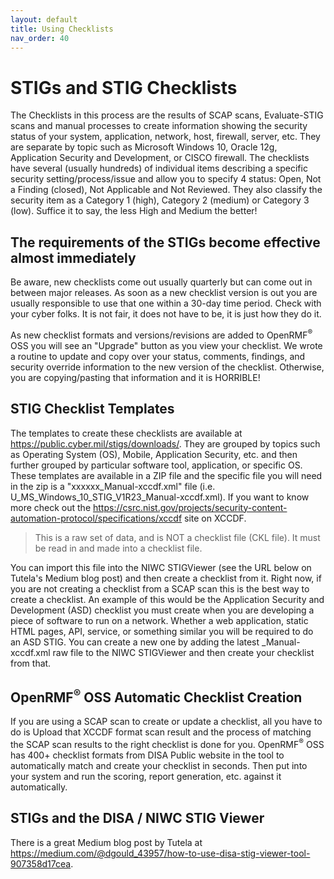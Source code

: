 ```yaml
---
layout: default
title: Using Checklists
nav_order: 40
---
```


# STIGs and STIG Checklists
The Checklists in this process are the results of SCAP scans, Evaluate-STIG scans  and manual processes to create information showing the security status of your system, application, network, host, firewall, server, etc. They are separate by topic such as Microsoft Windows 10, Oracle 12g, Application Security and Development, or CISCO firewall. The checklists have several (usually hundreds) of individual items describing a specific security setting/process/issue and allow you to specify 4 status: Open, Not a Finding (closed), Not Applicable and Not Reviewed. They also classify the security item as a Category 1 (high), Category 2 (medium) or Category 3 (low). Suffice it to say, the less High and Medium the better!

## The requirements of the STIGs become effective almost immediately
Be aware, new checklists come out usually quarterly but can come out in between major releases. As soon as a new checklist version is out you are usually responsible to use that one within a 30-day time period. Check with your cyber folks. It is not fair, it does not have to be, it is just how they do it. 

As new checklist formats and versions/revisions are added to OpenRMF<sup>&reg;</sup> OSS you will see an "Upgrade" button as you view your checklist. We wrote a routine to update and copy over your status, comments, findings, and security override information to the new version of the checklist. Otherwise, you are copying/pasting that information and it is HORRIBLE!

## STIG Checklist Templates
The templates to create these checklists are available at <a href="https://public.cyber.mil/stigs/downloads/" target="_blank">https://public.cyber.mil/stigs/downloads/</a>. They are grouped by topics such as Operating System (OS), Mobile, Application Security, etc. and then further grouped by particular software tool, application, or specific OS. These templates are available in a ZIP file and the specific file you will need in the zip is a "xxxxxx_Manual-xccdf.xml" file (i.e. U_MS_Windows_10_STIG_V1R23_Manual-xccdf.xml).  If you want to know more check out the https://csrc.nist.gov/projects/security-content-automation-protocol/specifications/xccdf site on XCCDF.

> This is a raw set of data, and is NOT a checklist file (CKL file). It must be read in and made into a checklist file.

You can import this file into the NIWC STIGViewer (see the URL below on Tutela's Medium blog post) and then create a checklist from it. Right now, if you are not creating a checklist from a SCAP scan this is the best way to create a checklist. An example of this would be the Application Security and Development (ASD) checklist you must create when you are developing a piece of software to run on a network. Whether a web application, static HTML pages, API, service, or something similar you will be required to do an ASD STIG. You can create a new one by adding the latest _Manual-xccdf.xml raw file to the NIWC STIGViewer and then create your checklist from that. 

## OpenRMF<sup>&reg;</sup> OSS Automatic Checklist Creation
If you are using a SCAP scan to create or update a checklist, all you have to do is Upload that XCCDF format scan result and the process of matching the SCAP scan results to the right checklist is done for you. OpenRMF<sup>&reg;</sup> OSS has 400+ checklist formats from DISA Public website in the tool to automatically match and create your checklist in seconds. Then put into your system and run the scoring, report generation, etc. against it automatically.


## STIGs and the DISA / NIWC STIG Viewer
There is a great Medium blog post by Tutela at <a href="https://medium.com/@dgould_43957/how-to-use-disa-stig-viewer-tool-907358d17cea" target="_blank">https://medium.com/@dgould_43957/how-to-use-disa-stig-viewer-tool-907358d17cea</a>. 
